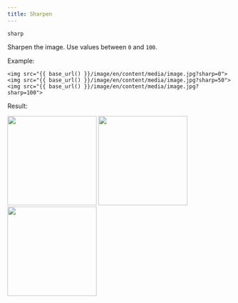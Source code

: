 ```yaml
---
title: Sharpen
---
```


`sharp`

Sharpen the image. Use values between `0` and `100`.

Example:

```twig
<img src="{{ base_url() }}/image/en/content/media/image.jpg?sharp=0">
<img src="{{ base_url() }}/image/en/content/media/image.jpg?sharp=50">
<img src="{{ base_url() }}/image/en/content/media/image.jpg?sharp=100">
```

Result:

<img width="200" class="inline" src="[base_url]/image/en/content/media/image.jpg?q=70&w=200&dpr=2&sharp=0" />
<img width="200" class="inline" src="[base_url]/image/en/content/media/image.jpg?q=70&w=200&dpr=2&sharp=50" />
<img width="200" class="inline" src="[base_url]/image/en/content/media/image.jpg?q=70&w=200&dpr=2&sharp=100" />
